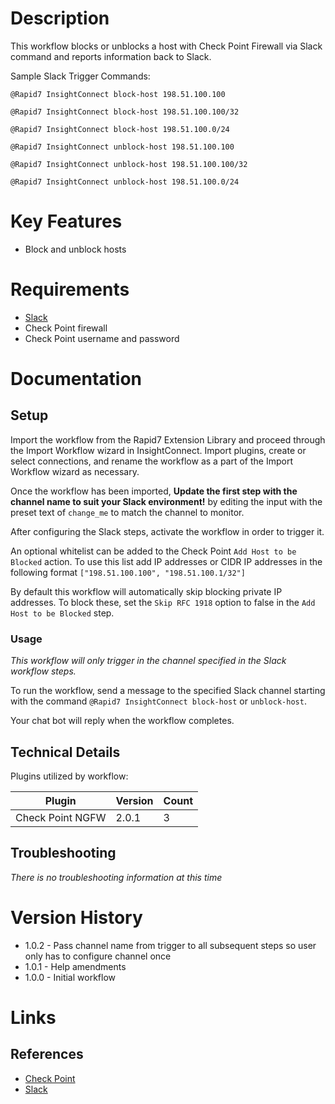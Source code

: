 # Description

This workflow blocks or unblocks a host with Check Point Firewall via Slack command and reports information back to Slack.

Sample Slack Trigger Commands:

`@Rapid7 InsightConnect block-host 198.51.100.100`

`@Rapid7 InsightConnect block-host 198.51.100.100/32`

`@Rapid7 InsightConnect block-host 198.51.100.0/24`

`@Rapid7 InsightConnect unblock-host 198.51.100.100`

`@Rapid7 InsightConnect unblock-host 198.51.100.100/32`

`@Rapid7 InsightConnect unblock-host 198.51.100.0/24`

# Key Features

* Block and unblock hosts 

# Requirements

* [Slack](https://insightconnect.help.rapid7.com/docs/configure-slack-for-chatops)
* Check Point firewall
* Check Point username and password

# Documentation

## Setup

Import the workflow from the Rapid7 Extension Library and proceed through the Import Workflow wizard in InsightConnect. Import plugins, create or select connections, and rename the workflow as a part of the Import Workflow wizard as necessary.

Once the workflow has been imported, **Update the first step with the channel name to suit your Slack environment!** by editing the input with the preset text of `change_me` to match the channel to monitor.

After configuring the Slack steps, activate the workflow in order to trigger it.
 
An optional whitelist can be added to the Check Point `Add Host to be Blocked` action. To use this list add IP addresses or CIDR IP addresses in the following format `["198.51.100.100", "198.51.100.1/32"]`

By default this workflow will automatically skip blocking private IP addresses. To block these, set the `Skip RFC 1918` option to false in the `Add Host to be Blocked` step.

### Usage

*This workflow will only trigger in the channel specified in the Slack workflow steps.*

To run the workflow, send a message to the specified Slack channel starting with the command `@Rapid7 InsightConnect block-host` or `unblock-host`.

Your chat bot will reply when the workflow completes.

## Technical Details

Plugins utilized by workflow:

|Plugin|Version|Count|
|----|----|--------|
|Check Point NGFW|2.0.1|3|

## Troubleshooting

_There is no troubleshooting information at this time_

# Version History

* 1.0.2 - Pass channel name from trigger to all subsequent steps so user only has to configure channel once
* 1.0.1 - Help amendments
* 1.0.0 - Initial workflow

# Links

## References

* [Check Point](https://www.checkpoint.com/)
* [Slack](https://slack.com)
